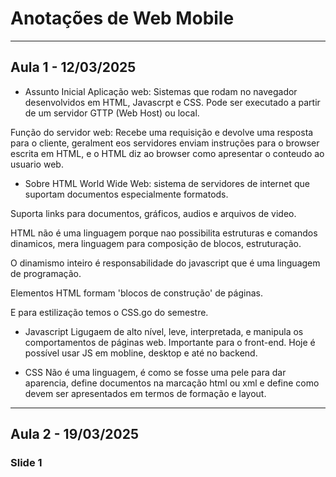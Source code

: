 # Anotações de Web Mobile

---

## Aula 1 - 12/03/2025
- Assunto Inicial
Aplicação web: Sistemas que rodam no navegador desenvolvidos em HTML, Javascrpt e CSS. Pode ser executado a partir de um servidor GTTP (Web Host) ou local.

Função do servidor web: Recebe uma requisição e devolve uma resposta para o cliente, geralment eos servidores enviam instruções para o browser escrita em HTML, e o HTML diz ao browser como apresentar o conteudo ao usuario web.

 - Sobre HTML
World Wide Web: sistema de servidores de internet que suportam documentos especialmente formatods.

Suporta links para documentos, gráficos, audios e arquivos de video.

HTML não é uma linguagem porque nao possibilita estruturas e comandos dinamicos, mera linguagem para composição de blocos, estruturação.

O dinamismo inteiro é responsabilidade do javascript que é uma linguagem de programação.

Elementos HTML formam 'blocos de construção' de páginas.

E para estilização temos o CSS.go do semestre.

- Javascript
Ligugaem de alto nível, leve, interpretada, e manipula os comportamentos de páginas web.
Importante para o front-end. Hoje é possível usar JS em mobline, desktop e até no backend.

- CSS
Não é uma linguagem, é como se fosse uma pele para dar aparencia, define documentos na marcação html ou xml e define como devem ser apresentados em termos de formação e layout.

---

## Aula 2 - 19/03/2025
### Slide 1


